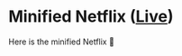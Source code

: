 # Minified Netflix ([Live](https://strive-netflix-react.herokuapp.com/))

Here is the minified Netflix :raising_hand:
